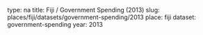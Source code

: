 type: na
title: Fiji / Government Spending (2013)
slug: places/fiji/datasets/government-spending/2013
place: fiji
dataset: government-spending
year: 2013
